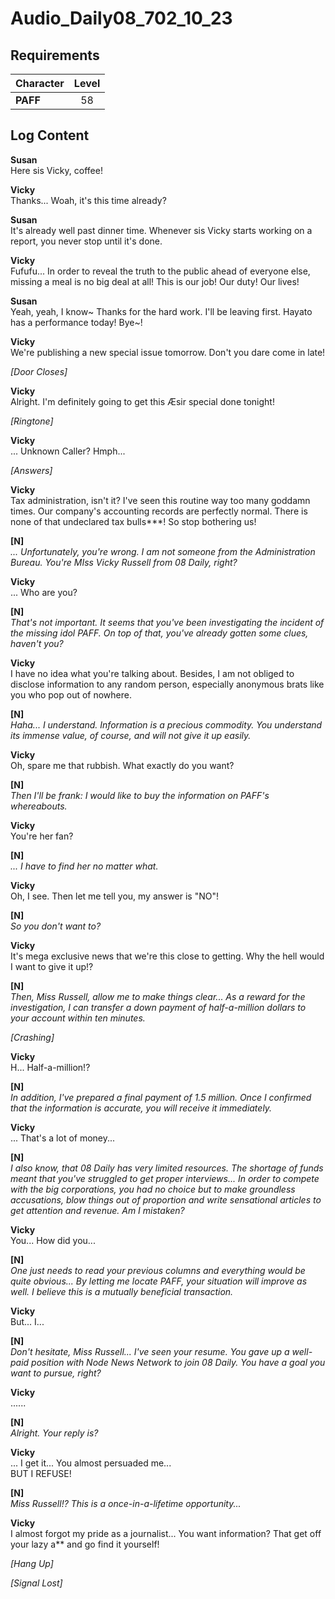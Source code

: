 # Audio_Daily08_702_10_23
## Requirements
|Character|Level|
|---------|:---:|
|**PAFF** | 58  |

## Log Content
**Susan**<br>
Here sis Vicky, coffee!

**Vicky**<br>
Thanks... Woah, it's this time already?

**Susan**<br>
It's already well past dinner time. Whenever sis Vicky starts working on a report, you never stop until it's done.

**Vicky**<br>
Fufufu... In order to reveal the truth to the public ahead of everyone else, missing a meal is no big deal at all! This is our job! Our duty! Our lives!

**Susan**<br>
Yeah, yeah, I know~ Thanks for the hard work. I'll be leaving first. Hayato has a performance today! Bye~!

**Vicky**<br>
We're publishing a new special issue tomorrow. Don't you dare come in late!

*\[Door Closes\]*

**Vicky**<br>
Alright. I'm definitely going to get this Æsir special done tonight!

*\[Ringtone\]*

**Vicky**<br>
... Unknown Caller? Hmph...

*\[Answers\]*

**Vicky**<br>
Tax administration, isn't it? I've seen this routine way too many goddamn times. Our company's accounting records are perfectly normal. There is none of that undeclared tax bulls\*\*\*! So stop bothering us!

**[N]**<br>
*... Unfortunately, you're wrong. I am not someone from the Administration Bureau. You're MIss Vicky Russell from 08 Daily, right?*

**Vicky**<br>
... Who are you?

**[N]**<br>
*That's not important. It seems that you've been investigating the incident of the missing idol PAFF. On top of that, you've already gotten some clues, haven't you?*

**Vicky**<br>
I have no idea what you're talking about. Besides, I am not obliged to disclose information to any random person, especially anonymous brats like you who pop out of nowhere.

**[N]**<br>
*Haha... I understand. Information is a precious commodity. You understand its immense value, of course, and will not give it up easily.*

**Vicky**<br>
Oh, spare me that rubbish. What exactly do you want?

**[N]**<br>
*Then I'll be frank: I would like to buy the information on PAFF's whereabouts.*

**Vicky**<br>
You're her fan?

**[N]**<br>
*... I have to find her no matter what.*

**Vicky**<br>
Oh, I see. Then let me tell you, my answer is "NO"!

**[N]**<br>
*So you don't want to?*

**Vicky**<br>
It's mega exclusive news that we're this close to getting. Why the hell would I want to give it up!?

**[N]**<br>
*Then, Miss Russell, allow me to make things clear... As a reward for the investigation, I can transfer a down payment of half\-a\-million dollars to your account within ten minutes.*

*\[Crashing\]*

**Vicky**<br>
H... Half\-a\-million!?

**[N]**<br>
*In addition, I've prepared a final payment of 1.5 million. Once I confirmed that the information is accurate, you will receive it immediately.*

**Vicky**<br>
... That's a lot of money...

**[N]**<br>
*I also know, that 08 Daily has very limited resources. The shortage of funds meant that you've struggled to get proper interviews... In order to compete with the big corporations, you had no choice but to make groundless accusations, blow things out of proportion and write sensational articles to get attention and revenue. Am I mistaken?*

**Vicky**<br>
You... How did you...

**[N]**<br>
*One just needs to read your previous columns and everything would be quite obvious... By letting me locate PAFF, your situation will improve as well. I believe this is a mutually beneficial transaction.*

**Vicky**<br>
But... I...

**[N]**<br>
*Don't hesitate, Miss Russell... I've seen your resume. You gave up a well\-paid position with Node News Network to join 08 Daily. You have a goal you want to pursue, right?*

**Vicky**<br>
......

**[N]**<br>
*Alright. Your reply is?*

**Vicky**<br>
... I get it... You almost persuaded me...<br>
BUT I REFUSE!

**[N]**<br>
*Miss Russell!? This is a once\-in\-a\-lifetime opportunity...*

**Vicky**<br>
I almost forgot my pride as a journalist... You want information? That get off your lazy a\*\* and go find it yourself!

*\[Hang Up\]*

*[Signal Lost]*
